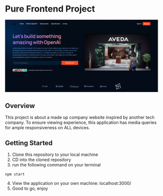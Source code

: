 # Pure Frontend Project
![screenshot](./img/screenshot.png)

## Overview

This project is about a made up company website inspired by another tech company. To ensure viewing experience, this application has media queries for ample responsiveness on ALL devices.

## Getting Started

1. Clone this repository to your local machine
2. CD into the cloned repository
3. run the following command on your terminal
```
npm start
```
4. View the application on your own machine: localhost:3000/
5. Good to go, enjoy

